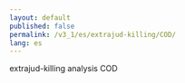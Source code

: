 ```yaml
---
layout: default
published: false
permalink: /v3_1/es/extrajud-killing/COD/
lang: es
---
```


extrajud-killing analysis COD
